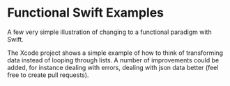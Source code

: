 # Functional Swift Examples

A few very simple illustration of changing to a functional paradigm with Swift.

The Xcode project shows a simple example of how to think of transforming data instead of looping through lists. A number of improvements could be added, for instance dealing with errors, dealing with json data better (feel free to create pull requests).
